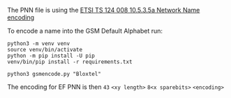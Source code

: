 The PNN file is using the [ETSI TS 124 008 10.5.3.5a Network Name encoding](https://www.etsi.org/deliver/etsi_ts/124000_124099/124008/13.07.00_60/ts_124008v130700p.pdf)

To encode a name into the GSM Default Alphabet run:

~~~shell
python3 -m venv venv
source venv/bin/activate
python -m pip install -U pip
venv/bin/pip install -r requirements.txt
~~~

~~~shell
python3 gsmencode.py "Bloxtel"
~~~

The encoding for EF PNN is then `43` `<xy length>` `8<x sparebits>` `<encoding>`
